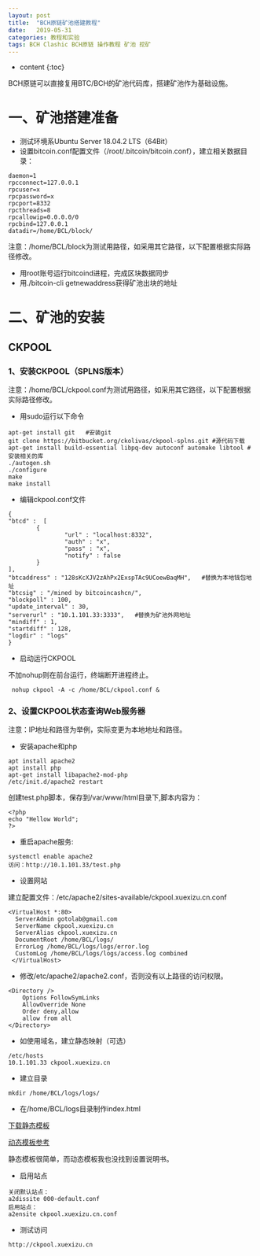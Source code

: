 ```yaml
---
layout: post
title:  "BCH原链矿池搭建教程"
date:   2019-05-31
categories: 教程和实验
tags: BCH Clashic BCH原链 操作教程 矿池 挖矿
---
```


* content
{:toc}

BCH原链可以直接复用BTC/BCH的矿池代码库，搭建矿池作为基础设施。

# 一、矿池搭建准备

* 测试环境系Ubuntu Server 18.04.2 LTS（64Bit）
* 设置bitcoin.conf配置文件（/root/.bitcoin/bitcoin.conf），建立相关数据目录：
```
daemon=1
rpcconnect=127.0.0.1
rpcuser=x
rpcpassword=x
rpcport=8332
rpcthreads=8
rpcallowip=0.0.0.0/0
rpcbind=127.0.0.1
datadir=/home/BCL/block/
```
注意：/home/BCL/block为测试用路径，如采用其它路径，以下配置根据实际路径修改。

* 用root账号运行bitcoind进程，完成区块数据同步
* 用./bitcoin-cli getnewaddress获得矿池出块的地址

# 二、矿池的安装

## CKPOOL

### 1、安装CKPOOL（SPLNS版本）

注意：/home/BCL/ckpool.conf为测试用路径，如采用其它路径，以下配置根据实际路径修改。

* 用sudo运行以下命令
```
apt-get install git   #安装git
git clone https://bitbucket.org/ckolivas/ckpool-splns.git #源代码下载
apt-get install build-essential libpq-dev autoconf automake libtool #安装相关的库
./autogen.sh
./configure
make
make install
```
* 编辑ckpool.conf文件

```
{
"btcd" :  [
        {
                "url" : "localhost:8332",
                "auth" : "x",
                "pass" : "x",
                "notify" : false
        }
],
"btcaddress" : "128sKcXJV2zAhPx2ExspTAc9UCoewBaqMH",   #替换为本地钱包地址
"btcsig" : "/mined by bitcoincashcn/",
"blockpoll" : 100,
"update_interval" : 30,
"serverurl" : "10.1.101.33:3333",   #替换为矿池外网地址
"mindiff" : 1,
"startdiff" : 128,
"logdir" : "logs"
}
```

* 启动运行CKPOOL

不加nohup则在前台运行，终端断开进程终止。

```
 nohup ckpool -A -c /home/BCL/ckpool.conf &
```

### 2、设置CKPOOL状态查询Web服务器

注意：IP地址和路径为举例，实际变更为本地地址和路径。

* 安装apache和php

```
apt install apache2
apt install php
apt-get install libapache2-mod-php
/etc/init.d/apache2 restart
```

创建test.php脚本，保存到/var/www/html目录下,脚本内容为：

```
<?php
echo "Hellow World";
?>
```

* 重启apache服务:

```
systemctl enable apache2
访问：http://10.1.101.33/test.php
```

* 设置网站

建立配置文件：/etc/apache2/sites-available/ckpool.xuexizu.cn.conf

```
<VirtualHost *:80> 
  ServerAdmin gotolab@gmail.com
  ServerName ckpool.xuexizu.cn
  ServerAlias ckpool.xuexizu.cn
  DocumentRoot /home/BCL/logs/
  ErrorLog /home/BCL/logs/logs/error.log 
  CustomLog /home/BCL/logs/logs/access.log combined
 </VirtualHost>
```

* 修改/etc/apache2/apache2.conf，否则没有以上路径的访问权限。

```
<Directory />
    Options FollowSymLinks
    AllowOverride None
    Order deny,allow
    allow from all
</Directory>
```

* 如使用域名，建立静态映射（可选）

```
/etc/hosts
10.1.101.33 ckpool.xuexizu.cn
```

* 建立目录

```
mkdir /home/BCL/logs/logs/
```

* 在/home/BCL/logs目录制作index.html

[下载静态模板](http://solo.ckpool.org/index.html)

[动态模板参考](http://ckpool.org/)

静态模板很简单，而动态模板我也没找到设置说明书。

* 启用站点

```
关闭默认站点：
a2dissite 000-default.conf
启用站点：
a2ensite ckpool.xuexizu.cn.conf
```

* 测试访问

```
http://ckpool.xuexizu.cn
```
